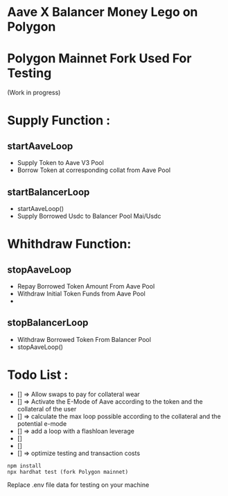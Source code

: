 # Aave X Balancer Money Lego on Polygon 
# Polygon Mainnet Fork Used For Testing
(Work in progress)


# Supply Function : 

## startAaveLoop
- Supply Token to Aave V3 Pool
- Borrow Token at corresponding collat from Aave Pool


## startBalancerLoop
- startAaveLoop()
- Supply Borrowed Usdc to Balancer Pool Mai/Usdc 


# Whithdraw Function: 

## stopAaveLoop
- Repay Borrowed Token Amount From Aave Pool
- Withdraw Initial Token Funds from Aave Pool
- 
## stopBalancerLoop
- Withdraw Borrowed Token From Balancer Pool
- stopAaveLoop()

# Todo List : 
- [] => Allow swaps to pay for collateral wear
- [] => Activate the E-Mode of Aave according to the token and the collateral of the user
- [] => calculate the max loop possible according to the collateral and the potential e-mode
- [] => add a loop with a flashloan leverage
- []
- []
- [] => optimize testing and transaction costs


```shell
npm install
npx hardhat test (fork Polygon mainnet)
```

Replace .env file data for testing on your machine

